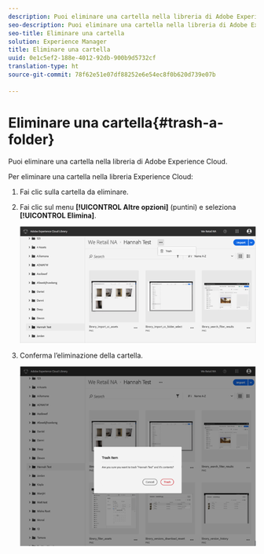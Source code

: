 ```yaml
---
description: Puoi eliminare una cartella nella libreria di Adobe Experience Cloud.
seo-description: Puoi eliminare una cartella nella libreria di Adobe Experience Cloud.
seo-title: Eliminare una cartella
solution: Experience Manager
title: Eliminare una cartella
uuid: 0e1c5ef2-188e-4012-92db-900b9d5732cf
translation-type: ht
source-git-commit: 78f62e51e07df88252e6e54ec8f0b620d739e07b

---
```



# Eliminare una cartella{#trash-a-folder}

Puoi eliminare una cartella nella libreria di Adobe Experience Cloud.

Per eliminare una cartella nella libreria Experience Cloud:

1. Fai clic sulla cartella da eliminare.
1. Fai clic sul menu **[!UICONTROL Altre opzioni]** (puntini) e seleziona **[!UICONTROL Elimina]**.

   ![](assets/library_folder_trash.png)

1. Conferma l’eliminazione della cartella.

   ![](assets/library_folder_trash_confirm.png)

